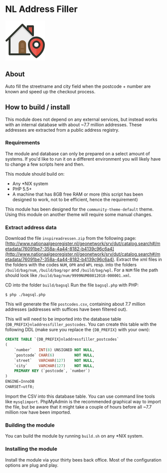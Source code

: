 # NL Address Filler
![NL Address Filler](/logo.png)

## About

Auto fill the streetname and city field when the postcode + number are known and speed up the checkout process.

## How to build / install

This module does not depend on any external services, but instead works with an internal database with about ~7.7 million addresses.
These addresses are extracted from a public address registry.

### Requirements

The module and database can only be prepared on a select amount of systems. If you'd like to run it on a different environment you will likely have to change a few scripts here and then.

This module should build on:
- Any *NIX system
- PHP 5.5+
- A machine that has 8GB free RAM or more (this script has been designed to work, not to be efficient, hence the requirement)

This module has been designed for the `community-theme-default` theme. Using this module on another theme will require some manual changes.

### Extract address data

Download the file `inspireadressen.zip` from the following page: [http://www.nationaalgeoregister.nl/geonetwork/srv/dut/catalog.search#/metadata/76091be7-358a-4a44-8182-b4139c96c6a4](http://www.nationaalgeoregister.nl/geonetwork/srv/dut/catalog.search#/metadata/76091be7-358a-4a44-8182-b4139c96c6a4).
Extract the xml files in the folders with the codes `NUM`, `OPR` and `WPL` resp. into the folders `/build/bag/num`, `/build/bag/opr` and `/build/bag/wpl`.
For a `NUM` file the path should look like `/build/bag/num/9999NUM08012018-000001.xml`.

CD into the folder `build/bagsql` 
Run the file `bagsql.php` with PHP:
```shell
$ php ./bagsql.php
```

This will generate the file `postcodes.csv`, containing about 7.7 million addresses (addresses with suffices have been filtered out).

This will will need to be imported into the database table `{DB_PREFIX}nladdressfiller_postcodes`.
You can create this table with the following DDL (make sure you replace the `{DB_PREFIX}` with your own):
```sql
CREATE TABLE `{DB_PREFIX}nladdressfiller_postcodes`
(
	`number`   INT(8) UNSIGNED NOT NULL,
	`postcode` CHAR(6)         NOT NULL,
	`street`   VARCHAR(127)    NOT NULL,
	`city`     VARCHAR(127)    NOT NULL,
	PRIMARY KEY (`postcode`, `number`)
)
ENGINE=InnoDB
CHARSET=utf8;

``` 
Import the CSV into this database table. You can use command line tools like `mysqlimport`.
PhpMyAdmin is the recommended graphical way to import the file, but be aware that it might take a couple of hours before all ~7.7 million row have been imported.

### Building the module

You can build the module by running `build.sh` on any *NIX system.

### Installing the module

Install the module via your thirty bees back office. Most of the configuration options are plug and play.
